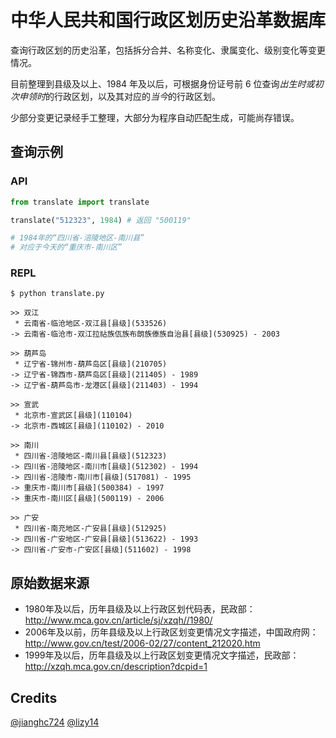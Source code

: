 # 中华人民共和国行政区划历史沿革数据库

查询行政区划的历史沿革，包括拆分合并、名称变化、隶属变化、级别变化等变更情况。

目前整理到县级及以上、1984 年及以后，可根据身份证号前 6 位查询*出生时或初次申领时*的行政区划，以及其对应的*当今*的行政区划。

少部分变更记录经手工整理，大部分为程序自动匹配生成，可能尚存错误。

## 查询示例

### API
```python
from translate import translate

translate("512323", 1984) # 返回 "500119"

# 1984年的“四川省-涪陵地区-南川县”
# 对应于今天的“重庆市-南川区”
```

### REPL
```
$ python translate.py
```
```
>> 双江
 * 云南省-临沧地区-双江县[县级](533526)
-> 云南省-临沧市-双江拉祜族佤族布朗族傣族自治县[县级](530925) - 2003
```
```
>> 葫芦岛
 * 辽宁省-锦州市-葫芦岛区[县级](210705)
-> 辽宁省-锦西市-葫芦岛区[县级](211405) - 1989
-> 辽宁省-葫芦岛市-龙港区[县级](211403) - 1994
```
```
>> 宣武
 * 北京市-宣武区[县级](110104)
-> 北京市-西城区[县级](110102) - 2010
```
```
>> 南川
 * 四川省-涪陵地区-南川县[县级](512323)
-> 四川省-涪陵地区-南川市[县级](512302) - 1994
-> 四川省-涪陵市-南川市[县级](517081) - 1995
-> 重庆市-南川市[县级](500384) - 1997
-> 重庆市-南川区[县级](500119) - 2006
```
```
>> 广安
 * 四川省-南充地区-广安县[县级](512925)
-> 四川省-广安地区-广安县[县级](513622) - 1993
-> 四川省-广安市-广安区[县级](511602) - 1998
```

## 原始数据来源

* 1980年及以后，历年县级及以上行政区划代码表，民政部：http://www.mca.gov.cn/article/sj/xzqh//1980/
* 2006年及以前，历年县级及以上行政区划变更情况文字描述，中国政府网：http://www.gov.cn/test/2006-02/27/content_212020.htm
* 1999年及以后，历年县级及以上行政区划变更情况文字描述，民政部：http://xzqh.mca.gov.cn/description?dcpid=1

## Credits

[@jianghc724](https://github.com/jianghc724)
[@lizy14](https://github.com/lizy14)

